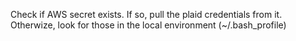 Check if AWS secret exists.
If so, pull the plaid credentials from it.
Otherwize, look for those in the local environment (~/.bash_profile)

